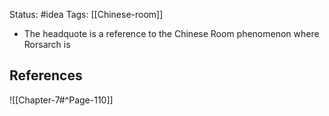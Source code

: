 Status: #idea
Tags: [[Chinese-room]]

* The headquote is a reference to the Chinese Room phenomenon where Rorsarch is 

## References

![[Chapter-7#^Page-110]]
